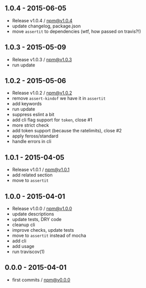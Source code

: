 

## 1.0.4 - 2015-06-05
- Release v1.0.4 / npm@v1.0.4
- update changelog, package.json
- move `assertit` to dependencies (wtf, how passed on travis?!)

## 1.0.3 - 2015-05-09
- Release v1.0.3 / npm@v1.0.3
- run update

## 1.0.2 - 2015-05-06
- Release v1.0.2 / npm@v1.0.2
- remove `assert-kindof` we have it in `assertit`
- add keywords
- run update
- suppress eslint a bit
- add cli flag support for `token`, close #1
- more strict check
- add token support (because the ratelimits), close #2
- apply feross/standard
- handle errors in cli

## 1.0.1 - 2015-04-05
- Release v1.0.1 / npm@v1.0.1
- add related section
- move to `assertit`

## 1.0.0 - 2015-04-01
- Release v1.0.0 / npm@v1.0.0
- update descriptions
- update tests, DRY code
- cleanup cli
- improve checks, update tests
- move to `assertit` instead of mocha
- add cli
- add usage
- run traviscov(1)

## 0.0.0 - 2015-04-01
- first commits / npm@v0.0.0